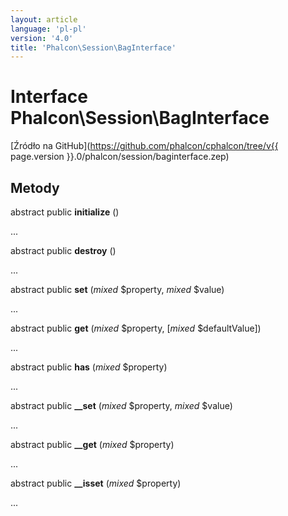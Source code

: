 ```yaml
---
layout: article
language: 'pl-pl'
version: '4.0'
title: 'Phalcon\Session\BagInterface'
---
```

# Interface **Phalcon\Session\BagInterface**

[Źródło na GitHub](https://github.com/phalcon/cphalcon/tree/v{{ page.version }}.0/phalcon/session/baginterface.zep)

## Metody

abstract public **initialize** ()

...

abstract public **destroy** ()

...

abstract public **set** (*mixed* $property, *mixed* $value)

...

abstract public **get** (*mixed* $property, [*mixed* $defaultValue])

...

abstract public **has** (*mixed* $property)

...

abstract public **__set** (*mixed* $property, *mixed* $value)

...

abstract public **__get** (*mixed* $property)

...

abstract public **__isset** (*mixed* $property)

...
